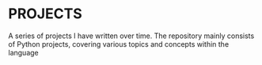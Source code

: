 # PROJECTS
A series of projects I have written over time.
The repository mainly consists of Python projects, covering various topics and concepts within the language

